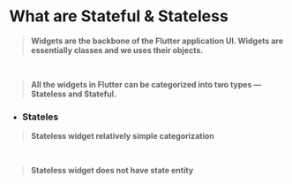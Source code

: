 # What are Stateful & Stateless

> **Widgets are the backbone of the Flutter application UI. Widgets are essentially classes and we uses their objects.**
<br>

> **All the widgets in Flutter can be categorized into two types — Stateless and Stateful.** 

* ### Stateles

> **Stateless widget relatively simple categorization**
<br>

> **Stateless widget does not have state entity**
